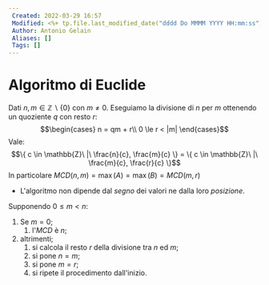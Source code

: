 ```yaml
---
 Created: 2022-03-29 16:57
 Modified: <%+ tp.file.last_modified_date("dddd Do MMMM YYYY HH:mm:ss") %>
 Author: Antonio Gelain
 Aliases: []
 Tags: []
---
```


# Algoritmo di Euclide

Dati $n, m \in \mathbb{Z} \backslash \{ 0 \}$ con $m \ne 0$.
Eseguiamo la divisione di $n$ per $m$ ottenendo un quoziente $q$ con resto $r$:
$$\begin{cases} n = qm + r\\ 0 \le r < |m| \end{cases}$$
Vale:
$$\{ c \in \mathbb{Z}\ |\ \frac{n}{c}, \frac{m}{c} \} = \{ c \in \mathbb{Z}\ |\ \frac{m}{c}, \frac{r}{c} \}$$
In particolare $MCD(n, m) = \max(A) = \max(B) = MCD(m, r)$

- L'algoritmo non dipende dal *segno* dei valori ne dalla loro *posizione*.

Supponendo $0 \le m < n$:
1. Se $m = 0$;
	1. l'$MCD$ è $n$;
2. altrimenti;
	1. si calcola il resto $r$ della divisione tra $n$ ed $m$;
	2. si pone $n = m$;
	3. si pone $m = r$;
	4. si ripete il procedimento dall'inizio.